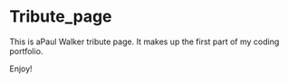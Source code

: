 # Tribute_page
This is aPaul Walker tribute page.
It makes up the first part of my coding portfolio.

Enjoy!

